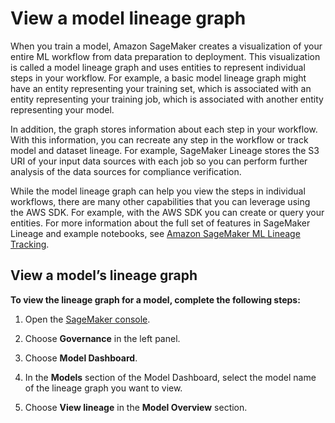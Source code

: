 # View a model lineage graph<a name="model-dashboard-lineage"></a>

When you train a model, Amazon SageMaker creates a visualization of your entire ML workflow from data preparation to deployment\. This visualization is called a model lineage graph and uses entities to represent individual steps in your workflow\. For example, a basic model lineage graph might have an entity representing your training set, which is associated with an entity representing your training job, which is associated with another entity representing your model\.

In addition, the graph stores information about each step in your workflow\. With this information, you can recreate any step in the workflow or track model and dataset lineage\. For example, SageMaker Lineage stores the S3 URI of your input data sources with each job so you can perform further analysis of the data sources for compliance verification\.

While the model lineage graph can help you view the steps in individual workflows, there are many other capabilities that you can leverage using the AWS SDK\. For example, with the AWS SDK you can create or query your entities\. For more information about the full set of features in SageMaker Lineage and example notebooks, see [Amazon SageMaker ML Lineage Tracking](lineage-tracking.md)\.

## View a model’s lineage graph<a name="model-dashboard-lineage-view"></a>

**To view the lineage graph for a model, complete the following steps:**

1. Open the [SageMaker console](https://console.aws.amazon.com/sagemaker/)\.

1. Choose **Governance** in the left panel\.

1. Choose **Model Dashboard**\.

1. In the **Models** section of the Model Dashboard, select the model name of the lineage graph you want to view\.

1. Choose **View lineage** in the **Model Overview** section\.